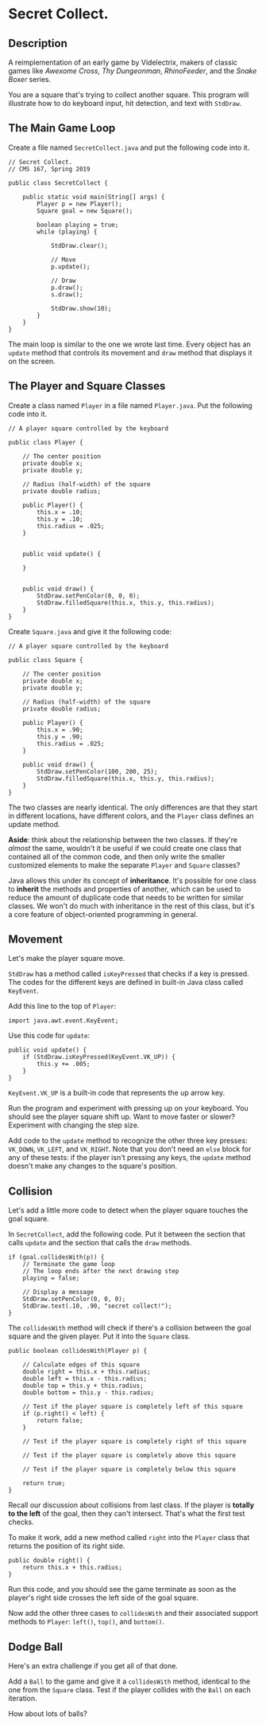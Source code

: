 # Secret Collect.

## Description

A reimplementation of an early game by Videlectrix, makers of classic games like *Awexome Cross*, *Thy Dungeonman*, *RhinoFeeder*, and the *Snake Boxer* series.

You are a square that's trying to collect another square. This program will illustrate how to do keyboard input, hit detection, and text with `StdDraw`.

## The Main Game Loop

Create a file named `SecretCollect.java` and put the following code into it.

```
// Secret Collect.
// CMS 167, Spring 2019

public class SecretCollect {

    public static void main(String[] args) {
        Player p = new Player();
        Square goal = new Square();
        
        boolean playing = true;
        while (playing) {
        
            StdDraw.clear();
        
            // Move
            p.update();
            
            // Draw
            p.draw();
            s.draw();
            
            StdDraw.show(10);  
        }
    }
} 
```

The main loop is similar to the one we wrote last time. Every object has an `update` method that controls its movement and  `draw` method that displays it on the screen.

## The Player and Square Classes

Create a class named `Player` in a file named `Player.java`. Put the following code into it.

```
// A player square controlled by the keyboard

public class Player {
    
    // The center position
    private double x;
    private double y;
    
    // Radius (half-width) of the square
    private double radius;

    public Player() {
        this.x = .10;
        this.y = .10;
        this.radius = .025;
    }
    
    
    public void update() {
    
    }
    
    
    public void draw() {
        StdDraw.setPenColor(0, 0, 0);
        StdDraw.filledSquare(this.x, this.y, this.radius);
    }
}
```

Create `Square.java` and give it the following code:

```
// A player square controlled by the keyboard

public class Square {
    
    // The center position
    private double x;
    private double y;
    
    // Radius (half-width) of the square
    private double radius;

    public Player() {
        this.x = .90;
        this.y = .90;
        this.radius = .025;
    }
    
    public void draw() {
        StdDraw.setPenColor(100, 200, 25);
        StdDraw.filledSquare(this.x, this.y, this.radius);
    }
}
```

The two classes are nearly identical. The only differences are that they start in different locations, have different colors, and the `Player` class defines an update method.

**Aside**: think about the relationship between the two classes. If they're *almost* the same, wouldn't it be useful if we could create one class that contained all of the common code, and then only write the smaller customized elements to make the separate `Player` and `Square` classes?

Java allows this under its concept of **inheritance**. It's possible for one class to **inherit** the methods and properties of another, which can be used to reduce the amount of duplicate code that needs to be written for similar classes. We won't do much with inheritance in the rest of this class, but it's a core feature of object-oriented programming in general.

## Movement

Let's make the player square move.

`StdDraw` has a method called `isKeyPressed` that checks if a key is pressed. The codes for the different keys are defined in built-in Java class called `KeyEvent`.

Add this line to the top of `Player`:

```
import java.awt.event.KeyEvent;
```

Use this code for `update`:

```
public void update() {
    if (StdDraw.isKeyPressed(KeyEvent.VK_UP)) {
        this.y += .005;
    }
}
```

`KeyEvent.VK_UP` is a built-in code that represents the up arrow key.

Run the program and experiment with pressing up on your keyboard. You should see the player square shift up. Want to move faster or slower? Experiment with changing the step size.

Add code to the `update` method to recognize the other three key presses: `VK_DOWN`, `VK_LEFT`, and `VK_RIGHT`. Note that you don't need an `else` block for any of these tests: if the player isn't pressing any keys, the `update` method doesn't make any changes to the square's position.

## Collision

Let's add a little more code to detect when the player square touches the goal square.

In `SecretCollect`, add the following code. Put it between the section that calls `update` and the section that calls the `draw` methods.

```
if (goal.collidesWith(p)) {
    // Terminate the game loop
    // The loop ends after the next drawing step
    playing = false;
    
    // Display a message
    StdDraw.setPenColor(0, 0, 0);
    StdDraw.text(.10, .90, "secret collect!");   
}
```

The `collidesWith` method will check if there's a collision between the goal square and the given player. Put it into the `Square` class.

```
public boolean collidesWith(Player p) {

    // Calculate edges of this square
    double right = this.x + this.radius;
    double left = this.x - this.radius;
    double top = this.y + this.radius;
    double bottom = this.y - this.radius;
    
    // Test if the player square is completely left of this square
    if (p.right() < left) {
        return false;
    }
    
    // Test if the player square is completely right of this square
  
    // Test if the player square is completely above this square
    
    // Test if the player square is completely below this square
    
    return true;
}
```

Recall our discussion about collisions from last class. If the player is **totally to the left** of the goal, then they can't intersect. That's what the first test checks.

To make it work, add a new method called `right` into the `Player` class that returns the position of its right side.

```
public double right() {
    return this.x + this.radius;
}
```

Run this code, and you should see the game terminate as soon as the player's right side crosses the left side of the goal square.

Now add the other three cases to `collidesWith` and their associated support methods to `Player`: `left()`, `top()`, and `bottom()`.

## Dodge Ball

Here's an extra challenge if you get all of that done.

Add a `Ball` to the game and give it a `collidesWith` method, identical to the one from the `Square` class. Test if the player collides with the `Ball` on each iteration.

How about lots of balls?
